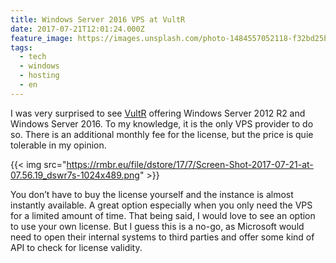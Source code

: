 ```yaml
---
title: Windows Server 2016 VPS at VultR
date: 2017-07-21T12:01:24.000Z
feature_image: https://images.unsplash.com/photo-1484557052118-f32bd25b45b5?ixlib=rb-0.3.5&q=80&fm=jpg&crop=entropy&cs=tinysrgb&w=1080&fit=max&ixid=eyJhcHBfaWQiOjExNzczfQ&s=50d27f3c17bcb1b8102f17b64668b092
tags:
  - tech
  - windows
  - hosting
  - en
---
```

I was very surprised to see [VultR](https://www.vultr.com/) offering Windows Server 2012 R2 and Windows Server 2016. To my knowledge, it is the only VPS provider to do so. There is an additional monthly fee for the license, but the price is quie tolerable in my opinion.

{{< img src="https://rmbr.eu/file/dstore/17/7/Screen-Shot-2017-07-21-at-07.56.19_dswr7s-1024x489.png" >}}

You don’t have to buy the license yourself and the instance is almost instantly available. A great option especially when you only need the VPS for a limited amount of time. That being said, I would love to see an option to use your own license. But I guess this is a no-go, as Microsoft would need to open their internal systems to third parties and offer some kind of API to check for license validity.
